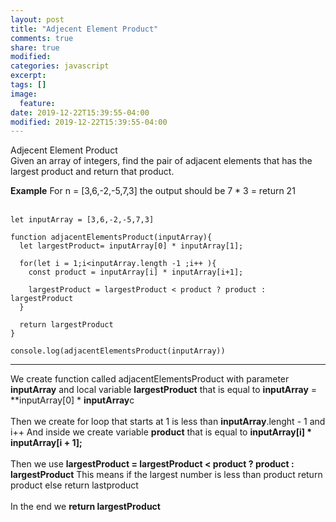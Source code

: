 ```yaml
---
layout: post
title: "Adjecent Element Product"
comments: true
share: true
modified:
categories: javascript
excerpt:
tags: []
image:
  feature:
date: 2019-12-22T15:39:55-04:00
modified: 2019-12-22T15:39:55-04:00
---
```


Adjecent Element Product
<br>
 Given an array of integers, find the pair of adjacent elements that has the largest product and return that product.


**Example**
For  n = [3,6,-2,-5,7,3] the output should be 7 * 3 =  return 21<br>
<br>




~~~
let inputArray = [3,6,-2,-5,7,3]

function adjacentElementsProduct(inputArray){
  let largestProduct= inputArray[0] * inputArray[1];
  
  for(let i = 1;i<inputArray.length -1 ;i++ ){
    const product = inputArray[i] * inputArray[i+1];
    
    largestProduct = largestProduct < product ? product : largestProduct
  }
  
  return largestProduct
}

console.log(adjacentElementsProduct(inputArray))

~~~

___

We create function called adjacentElementsProduct with parameter **inputArray** and local variable **largestProduct** that is equal to **inputArray** = **inputArray[0] * **inputArray**c
<br><br>
Then we create for loop that starts at 1 is less than **inputArray**.lenght - 1 and i++
And inside we create variable **product** that is equal to **inputArray[i] * inputArray[i + 1];**
<br><br>
Then we use **largestProduct = largestProduct < product ? product : largestProduct**
This means if the largest number is less than product return product else return lastproduct
<br><br>
In the end we **return largestProduct**